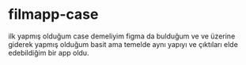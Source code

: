 # filmapp-case
ilk yapmış olduğum case demeliyim figma da bulduğum ve ve üzerine giderek yapmış olduğum basit ama temelde aynı yapıyı ve çıktıları elde edebildiğim bir app oldu.

